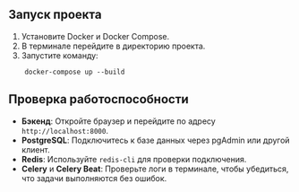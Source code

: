 ## Запуск проекта

1. Установите Docker и Docker Compose.
2. В терминале перейдите в директорию проекта.
3. Запустите команду:

```
    docker-compose up --build
```
## Проверка работоспособности

- **Бэкенд**: Откройте браузер и перейдите по адресу `http://localhost:8000`.
- **PostgreSQL**: Подключитесь к базе данных через pgAdmin или другой клиент.
- **Redis**: Используйте `redis-cli` для проверки подключения.
- **Celery** и **Celery Beat**: Проверьте логи в терминале, чтобы убедиться, что задачи выполняются без ошибок.
